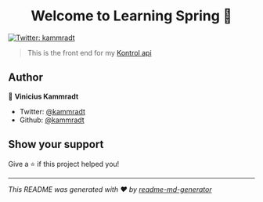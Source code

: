 <h1 align="center">Welcome to Learning Spring 👋</h1>
<p>
  <a href="https://twitter.com/kammradt" target="_blank">
    <img alt="Twitter: kammradt" src="https://img.shields.io/twitter/follow/kammradt.svg?style=social" />
  </a>
</p>

> This is the front end for my [Kontrol api](https://github.com/kammradt/learning-spring)

## Author

👤 **Vinicius Kammradt**

* Twitter: [@kammradt](https://twitter.com/kammzinho)
* Github: [@kammradt](https://github.com/kammradt)


## Show your support

Give a ⭐️ if this project helped you!

***
_This README was generated with ❤️ by [readme-md-generator](https://github.com/kefranabg/readme-md-generator)_
